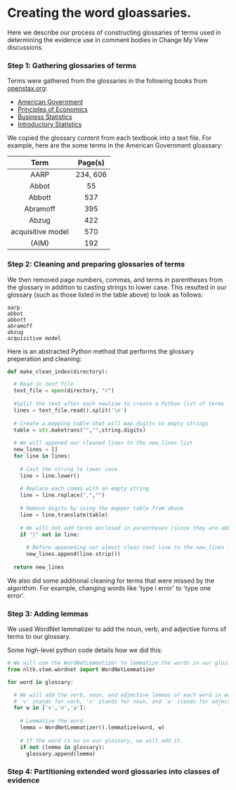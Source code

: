 # Creating the word gloassaries. 

Here we describe our process of constructing glossaries of terms used in determining the evidence use in comment bodies in Change My View discussions. 

### Step 1: Gathering glossaries of terms
Terms were gathered from the glossaries in the following books from [openstax.org](https://openstax.org/):

- [American Government]( https://openstax.org/details/books/american-government)
- [Principles of Economics]( https://openstax.org/details/books/principles-economics-2e)
- [Business Statistics](https://openstax.org/details/books/introductory-business-statistics)
- [Introductory Statistics](https://openstax.org/details/books/introductory-statistics)

We copied the glossary content from each textbook into a text file.  For example, here are the some terms in the American Government gloassary:

|Term                                    | Page(s) |
|:--------------------------------------:|:-------:|
|AARP                                    | 234, 606|
|Abbot                                   | 55      |
|Abbott                                  | 537     |
|Abramoff                                | 395     |
|Abzug                                   | 422     |
|acquisitive model                       | 570     |
|(AIM)                                   | 192     |

### Step 2: Cleaning and preparing glossaries of terms
We then removed page numbers, commas, and terms in parentheses from the glossary in addition to casting strings to lower case. This resulted in our glossary (such as those listed in the table above) to look as follows:
```
aarp
abbot
abbott
abramoff
abzug
acquisitive model
```
Here is an abstracted Python method that performs the glossary preperation and cleaning:
``` python
def make_clean_index(directory):

  # Read in text file
  text_file = open(directory, "r")
  
  #Split the text after each newline to create a Python list of terms
  lines = text_file.read().split('\n')
  
  # Create a mapping table that will map digits to empty strings
  table = str.maketrans("","",string.digits) 
	
  # We will appened our cleaned lines to the new_lines list
  new_lines = []
  for line in lines:
  
    # Cast the string to lower case
    line = line.lower()
    
    # Replace each comma with an empty string
    line = line.replace(",","")
    
    # Remove digits by using the mapper table from above
    line = line.translate(table)
    
    # We will not add terms enclosed in parentheses (since they are abbreviations of terms in the glossary)
    if "(" not in line:
    
      # Before appeneding our almost clean text line to the new_lines list, we will strip any additional trailing white space for good measure
      new_lines.append(line.strip())   
      
  return new_lines
```

We also did some additional cleaning for terms that were missed by the algorithim.  For example, changing words like 'type i error' to 'type one error'.


### Step 3: Adding lemmas
We used WordNet lemmatizer to add the noun, verb, and adjective forms of terms to our glossary.  

Some high-level python code details how we did this:

```python
# We will use the WordNetLemmatizer to lemmatize the words in our glossary
from nltk.stem.wordnet import WordNetLemmatizer

for word in glossary:

  # We will add the verb, noun, and adjective lemmas of each word in word bank.
  # 'v' stands for verb, 'n' stands for noun, and 'a' stands for adjective
  for w in ['v','n','a']:
    
    # Lemmatize the word. 
    lemma = WordNetLemmatizer().lemmatize(word, w)
    
    # If the word is no in our glossary, we will add it. 
    if not (lemma in glossary):
      glossary.append(lemma)          
```

### Step 4: Partitioning extended word glossaries into classes of evidence
